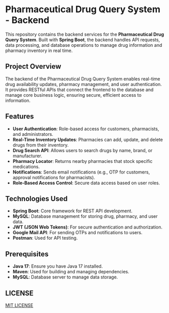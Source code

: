 # Pharmaceutical Drug Query System - Backend

This repository contains the backend services for the **Pharmaceutical Drug Query System**. Built with **Spring Boot**, the backend handles API requests, data processing, and database operations to manage drug information and pharmacy inventory in real time.

## Project Overview

The backend of the Pharmaceutical Drug Query System enables real-time drug availability updates, pharmacy management, and user authentication. It provides RESTful APIs that connect the frontend to the database and manage core business logic, ensuring secure, efficient access to information.

## Features

- **User Authentication**: Role-based access for customers, pharmacists, and administrators.
- **Real-Time Inventory Updates**: Pharmacies can add, update, and delete drugs from their inventory.
- **Drug Search API**: Allows users to search drugs by name, brand, or manufacturer.
- **Pharmacy Locator**: Returns nearby pharmacies that stock specific medications.
- **Notifications**: Sends email notifications (e.g., OTP for customers, approval notifications for pharmacists).
- **Role-Based Access Control**: Secure data access based on user roles.

## Technologies Used

- **Spring Boot**: Core framework for REST API development.
- **MySQL**: Database management for storing drug, pharmacy, and user data.
- **JWT (JSON Web Tokens)**: For secure authentication and authorization.
- **Google Mail API**: For sending OTPs and notifications to users.
- **Postman**: Used for API testing.

## Prerequisites

- **Java 17**: Ensure you have Java 17 installed.
- **Maven**: Used for building and managing dependencies.
- **MySQL**: Database server to manage data storage.

## LICENSE

[MIT LICENSE](LICENSE)
